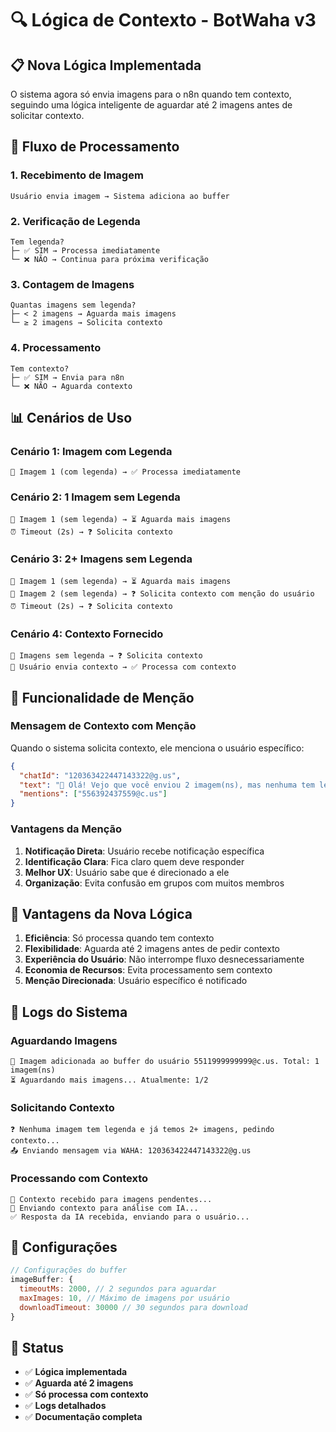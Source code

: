 # 🔍 Lógica de Contexto - BotWaha v3

## 📋 Nova Lógica Implementada

O sistema agora só envia imagens para o n8n quando tem contexto, seguindo uma lógica inteligente de aguardar até 2 imagens antes de solicitar contexto.

## 🔄 Fluxo de Processamento

### 1. **Recebimento de Imagem**
```
Usuário envia imagem → Sistema adiciona ao buffer
```

### 2. **Verificação de Legenda**
```
Tem legenda? 
├─ ✅ SIM → Processa imediatamente
└─ ❌ NÃO → Continua para próxima verificação
```

### 3. **Contagem de Imagens**
```
Quantas imagens sem legenda?
├─ < 2 imagens → Aguarda mais imagens
└─ ≥ 2 imagens → Solicita contexto
```

### 4. **Processamento**
```
Tem contexto?
├─ ✅ SIM → Envia para n8n
└─ ❌ NÃO → Aguarda contexto
```

## 📊 Cenários de Uso

### **Cenário 1: Imagem com Legenda**
```
📸 Imagem 1 (com legenda) → ✅ Processa imediatamente
```

### **Cenário 2: 1 Imagem sem Legenda**
```
📸 Imagem 1 (sem legenda) → ⏳ Aguarda mais imagens
⏰ Timeout (2s) → ❓ Solicita contexto
```

### **Cenário 3: 2+ Imagens sem Legenda**
```
📸 Imagem 1 (sem legenda) → ⏳ Aguarda mais imagens
📸 Imagem 2 (sem legenda) → ❓ Solicita contexto com menção do usuário
⏰ Timeout (2s) → ❓ Solicita contexto
```

### **Cenário 4: Contexto Fornecido**
```
📸 Imagens sem legenda → ❓ Solicita contexto
📝 Usuário envia contexto → ✅ Processa com contexto
```

## 👤 Funcionalidade de Menção

### **Mensagem de Contexto com Menção**
Quando o sistema solicita contexto, ele menciona o usuário específico:

```json
{
  "chatId": "120363422447143322@g.us",
  "text": "📝 Olá! Vejo que você enviou 2 imagem(ns), mas nenhuma tem legenda.\n\nPor favor, me conte o contexto dessas imagens para que eu possa analisá-las adequadamente.",
  "mentions": ["556392437559@c.us"]
}
```

### **Vantagens da Menção**
1. **Notificação Direta**: Usuário recebe notificação específica
2. **Identificação Clara**: Fica claro quem deve responder
3. **Melhor UX**: Usuário sabe que é direcionado a ele
4. **Organização**: Evita confusão em grupos com muitos membros

## 🎯 Vantagens da Nova Lógica

1. **Eficiência**: Só processa quando tem contexto
2. **Flexibilidade**: Aguarda até 2 imagens antes de pedir contexto
3. **Experiência do Usuário**: Não interrompe fluxo desnecessariamente
4. **Economia de Recursos**: Evita processamento sem contexto
5. **Menção Direcionada**: Usuário específico é notificado

## 📝 Logs do Sistema

### **Aguardando Imagens**
```
📸 Imagem adicionada ao buffer do usuário 5511999999999@c.us. Total: 1 imagem(ns)
⏳ Aguardando mais imagens... Atualmente: 1/2
```

### **Solicitando Contexto**
```
❓ Nenhuma imagem tem legenda e já temos 2+ imagens, pedindo contexto...
📤 Enviando mensagem via WAHA: 120363422447143322@g.us
```

### **Processando com Contexto**
```
📝 Contexto recebido para imagens pendentes...
🤖 Enviando contexto para análise com IA...
✅ Resposta da IA recebida, enviando para o usuário...
```

## 🔧 Configurações

```javascript
// Configurações do buffer
imageBuffer: {
  timeoutMs: 2000, // 2 segundos para aguardar
  maxImages: 10, // Máximo de imagens por usuário
  downloadTimeout: 30000 // 30 segundos para download
}
```

## 🚀 Status

- ✅ **Lógica implementada**
- ✅ **Aguarda até 2 imagens**
- ✅ **Só processa com contexto**
- ✅ **Logs detalhados**
- ✅ **Documentação completa**
